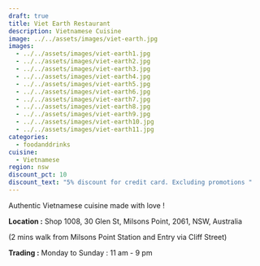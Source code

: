 ```yaml
---
draft: true
title: Viet Earth Restaurant
description: Vietnamese Cuisine
image: ../../assets/images/viet-earth.jpg
images:
  - ../../assets/images/viet-earth1.jpg
  - ../../assets/images/viet-earth2.jpg
  - ../../assets/images/viet-earth3.jpg
  - ../../assets/images/viet-earth4.jpg
  - ../../assets/images/viet-earth5.jpg
  - ../../assets/images/viet-earth6.jpg
  - ../../assets/images/viet-earth7.jpg
  - ../../assets/images/viet-earth8.jpg
  - ../../assets/images/viet-earth9.jpg
  - ../../assets/images/viet-earth10.jpg
  - ../../assets/images/viet-earth11.jpg
categories:
  - foodanddrinks
cuisine:
  - Vietnamese
region: nsw
discount_pct: 10
discount_text: "5% discount for credit card. Excluding promotions "
---
```


Authentic Vietnamese cuisine made with love !

**Location :** Shop 1008, 30 Glen St, Milsons Point, 2061, NSW, Australia

(2 mins walk from Milsons Point Station and Entry via Cliff Street)

**Trading :** Monday to Sunday : 11 am - 9 pm
